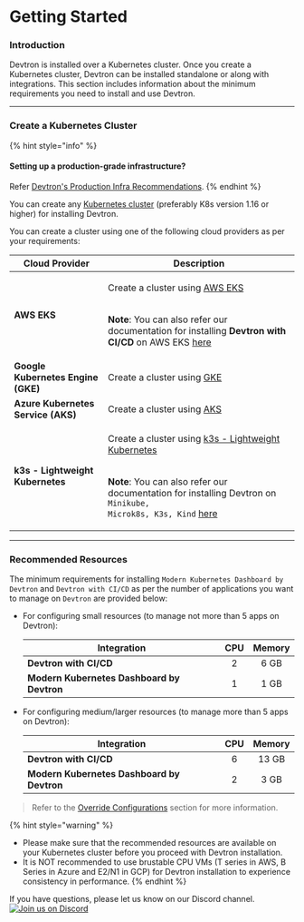 # Getting Started

### Introduction

Devtron is installed over a Kubernetes cluster. Once you create a Kubernetes cluster, Devtron can be installed standalone or along with integrations. This section includes information about the minimum requirements you need to install and use Devtron.

***

### Create a Kubernetes Cluster

{% hint style="info" %}
#### Setting up a production-grade infrastructure?

Refer [Devtron's Production Infra Recommendations](../install/prod-infra.md).
{% endhint %}

You can create any [Kubernetes cluster](https://kubernetes.io/docs/tutorials/kubernetes-basics/create-cluster/) (preferably K8s version 1.16 or higher) for installing Devtron.

You can create a cluster using one of the following cloud providers as per your requirements:

| Cloud Provider                     | Description                                                                                                                                                                                                                                                                                                                                                                                                                     |
| ---------------------------------- | ------------------------------------------------------------------------------------------------------------------------------------------------------------------------------------------------------------------------------------------------------------------------------------------------------------------------------------------------------------------------------------------------------------------------------- |
| **AWS EKS**                        | <p>Create a cluster using <a href="https://docs.aws.amazon.com/eks/latest/userguide/getting-started-console.html">AWS EKS</a></p><p><br><strong>Note</strong>: You can also refer our documentation for installing <strong>Devtron with CI/CD</strong> on AWS EKS <a href="https://github.com/devtron-labs/devtron/blob/b33a37bb608d07966c8f8b89e4f59287db873c6c/docs/setup/install/install-devtron-on-aws-eks.md">here</a></p> |
| **Google Kubernetes Engine (GKE)** | Create a cluster using [GKE](https://cloud.google.com/kubernetes-engine/)                                                                                                                                                                                                                                                                                                                                                       |
| **Azure Kubernetes Service (AKS)** | Create a cluster using [AKS](https://learn.microsoft.com/en-us/azure/aks/)                                                                                                                                                                                                                                                                                                                                                      |
| **k3s - Lightweight Kubernetes**   | <p>Create a cluster using <a href="https://devtron.ai/blog/deploy-your-applications-over-k3s-lightweight-kubernetes-in-no-time/">k3s - Lightweight Kubernetes</a></p><p><br><strong>Note</strong>: You can also refer our documentation for installing Devtron on <code>Minikube, Microk8s, K3s, Kind</code> <a href="../install/devtron-oss.md">here</a></p>                                                                   |

***

### Recommended Resources

The minimum requirements for installing `Modern Kubernetes Dashboard by Devtron` and `Devtron with CI/CD` as per the number of applications you want to manage on `Devtron` are provided below:

* For configuring small resources (to manage not more than 5 apps on Devtron):

    | Integration                                | CPU | Memory |
    | ------------------------------------------ | :-: | :----: |
    | **Devtron with CI/CD**                     |  2  |  6 GB  |
    | **Modern Kubernetes Dashboard by Devtron** |  1  |  1 GB  |

* For configuring medium/larger resources (to manage more than 5 apps on Devtron):

    | Integration                                | CPU | Memory |
    | ------------------------------------------ | :-: | :----: |
    | **Devtron with CI/CD**                     |  6  |  13 GB |
    | **Modern Kubernetes Dashboard by Devtron** |  2  |  3 GB  |

> Refer to the [Override Configurations](../install/override-default-devtron-installation-configs.md) section for more information.

{% hint style="warning" %}
* Please make sure that the recommended resources are available on your Kubernetes cluster before you proceed with Devtron installation.
* It is NOT recommended to use brustable CPU VMs (T series in AWS, B Series in Azure and E2/N1 in GCP) for Devtron installation to experience consistency in performance.
{% endhint %}

If you have questions, please let us know on our Discord channel. [![Join us on Discord](https://img.shields.io/badge/Join%20us%20on-Discord-e01563.svg)](https://discord.gg/jsRG5qx2gp)
